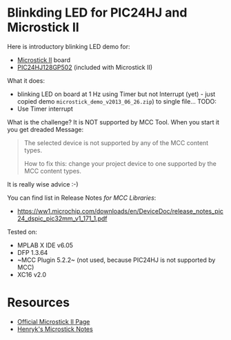 # Blinkding LED for PIC24HJ and Microstick II

Here is introductory blinking LED demo for:
* [Microstick II][Microstick II]  board
* [PIC24HJ128GP502][PIC24HJ128GP502]  (included with Microstick II)

What it does:
* blinking LED on board at 1 Hz using Timer but not Interrupt
  (yet) - just copied demo `microstick_demo_v2013_06_26.zip`)
  to single file...
TODO:
* Use Timer interrupt
  

What is the challenge? It is NOT supported by MCC Tool. When
you start it you get dreaded Message:

> The selected device is not supported by any of the MCC content types.
> 
> How to fix this: change your project device to one
> supported by the MCC content types.

It is really wise advice :-) 

You can find list in Release Notes *for MCC Libraries*:
- https://ww1.microchip.com/downloads/en/DeviceDoc/release_notes_pic24_dspic_pic32mm_v1_171_1.pdf 


Tested on:
* MPLAB X IDE v6.05
* DFP 1.3.64
* ~MCC Plugin 5.2.2~ (not used, because PIC24HJ is not supported by MCC)
* XC16 v2.0


# Resources

* [Official Microstick II Page][Microstick II]
* [Henryk's Microstick Notes](https://github.com/hpaluch/hpaluch.github.io/wiki/Microstick-II-board-notes)

[Microstick_demo_v2013_06_26]: https://ww1.microchip.com/downloads/aemDocuments/documents/OTH/ProductDocuments/CodeExamples/microstick_demo_v2013_06_26.zip
[Microstick II]: https://www.microchip.com/DevelopmentTools/ProductDetails/dm330013-2
[PIC24HJ128GP502]: https://www.microchip.com/en-us/product/PIC24HJ128GP502
